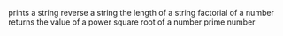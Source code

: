prints a string
reverse a string
 the length of a string
factorial of a number
returns the value of a power
square root of a number
prime number

